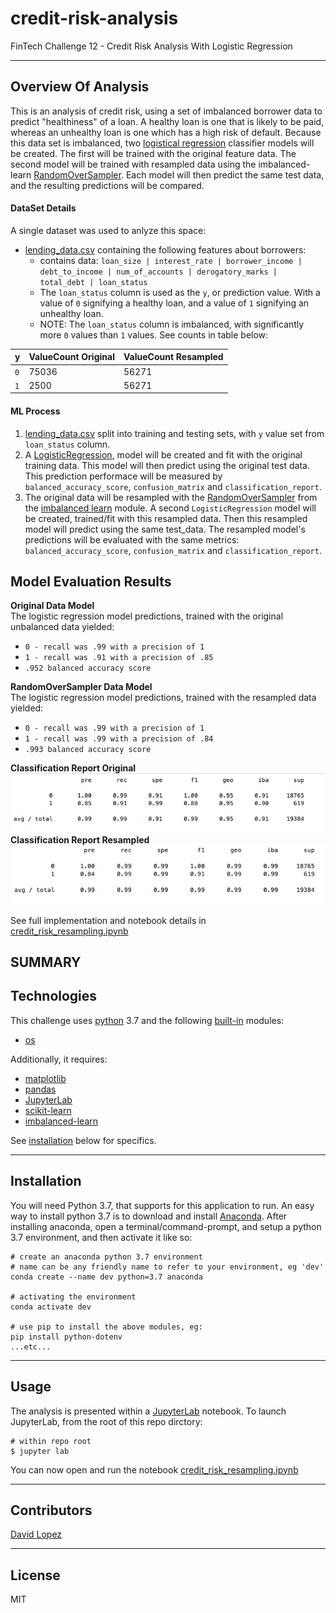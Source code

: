 # credit-risk-analysis
FinTech Challenge 12 - Credit Risk Analysis With Logistic Regression

---

## Overview Of Analysis

This is an analysis of credit risk, using a set of imbalanced borrower data to predict "healthiness" of a loan. A healthy loan is one that is likely to be paid, whereas an unhealthy loan is one which has a high risk of default. Because this data set is imbalanced, two [logistical regression]() classifier models will be created. The first will be trained with the original feature data. The second model will be trained with resampled data using the imbalanced-learn [RandomOverSampler](https://imbalanced-learn.org/stable/references/generated/imblearn.over_sampling.RandomOverSampler.html). Each model will then predict the same test data, and the resulting predictions will be compared.  

#### DataSet Details  

A single dataset was used to anlyze this space:
- [lending_data.csv](data/lending_data.csv) containing the following features about borrowers:  
    - contains data: `loan_size | interest_rate | borrower_income | debt_to_income | num_of_accounts | derogatory_marks | total_debt | loan_status`  
    - The `loan_status` column is used as the `y`, or prediction value. With a value of `0` signifying a healthy loan, and a value of `1` signifying an unhealthy loan.
    - NOTE: The `loan_status` column is imbalanced, with significantly more `0` values than `1` values. See counts in table below:  

| y | ValueCount Original | ValueCount Resampled |
| --- | --- | --- |
| `0` | 75036 | 56271 |
| `1` | 2500 | 56271 |  


#### ML Process

1. [lending_data.csv](data/lending_data.csv) split into training and testing sets, with `y` value set from `loan_status` column.
2. A [LogisticRegression](https://scikit-learn.org/stable/modules/generated/sklearn.linear_model.LogisticRegression.html), model will be created and fit with the original training data. This model will then predict using the original test data. This prediction performace will be measured by `balanced_accuracy_score`, `confusion_matrix` and `classification_report`.
3. The original data will be resampled with the [RandomOverSampler](https://imbalanced-learn.org/stable/references/generated/imblearn.over_sampling.RandomOverSampler.html) from the [imbalanced learn](https://imbalanced-learn.org/stable/index.html) module. A second `LogisticRegression` model will be created, trained/fit with this resampled data. Then this resampled model will predict using the same test_data. The resampled model's predictions will be evaluated with the same metrics: `balanced_accuracy_score`, `confusion_matrix` and `classification_report`.  


## Model Evaluation Results  

**Original Data Model**  
The logistic regression model predictions, trained with the original unbalanced data yielded:  
- `0 - recall was .99 with a precision of 1`  
- `1 - recall was .91 with a precision of .85`  
- `.952 balanced accuracy score`


**RandomOverSampler Data Model**  
The logistic regression model predictions, trained with the resampled data yielded:  
- `0 - recall was .99 with a precision of 1`  
- `1 - recall was .99 with a precision of .84`  
- `.993 balanced accuracy score`
  

**Classification Report Original**  
![Original Data](media/classification_orig.png)  
**Classification Report Resampled**  
![Resampled](media/classification_resampled.png)  

See full implementation and notebook details in [credit_risk_resampling.ipynb](app/credit_risk_resampling.ipynb)  

## SUMMARY   



## Technologies

This challenge uses [python](https://www.python.org/) 3.7 and the following [built-in](https://docs.python.org/3/py-modindex.html) modules:
- [os](https://docs.python.org/3/library/os.html#module-os)

Additionally, it requires:
- [matplotlib](https://matplotlib.org/)
- [pandas](https://pandas.pydata.org/)
- [JupyterLab](https://jupyterlab.readthedocs.io/en/stable/)
- [scikit-learn](https://scikit-learn.org/stable/index.html)
- [imbalanced-learn](https://pypi.org/project/imbalanced-learn/)

See [installation](#installation) below for specifics.

---

## Installation

You will need Python 3.7, that supports for this application to run. An easy way to install python 3.7 is to download and install [Anaconda](https://www.anaconda.com/products/individual). After installing anaconda, open a terminal/command-prompt, and setup a python 3.7 environment, and then activate it like so:

```
# create an anaconda python 3.7 environment
# name can be any friendly name to refer to your environment, eg 'dev'
conda create --name dev python=3.7 anaconda

# activating the environment
conda activate dev

# use pip to install the above modules, eg:
pip install python-dotenv
...etc...
```


---

## Usage

The analysis is presented within a [JupyterLab](https://jupyterlab.readthedocs.io/en/stable/) notebook. To launch JupyterLab, from the root of this repo dirctory:

```
# within repo root 
$ jupyter lab
```
You can now open and run the notebook [credit_risk_resampling.ipynb](app/credit_risk_resampling.ipynb)  

---

## Contributors

[David Lopez](https://github.com/sububer)

---

## License

MIT
